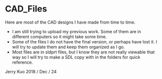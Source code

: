 # CAD_Files
Here are most of the CAD designs I have made from time to time.

- I am still trying to upload my previous work. Some of them are in different computers so it might take some time.
- Some of the files I do not have the final version, or perhaps have lost it. I will try to update them and keep them organized as I go.
- Most files are in sldprt files, but I know they are not really viewable that way so I will try to make a SDL copy with in the folders for quick reference.

Jerry Kuo  2018 / Dec / 24
